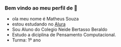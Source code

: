 ### Bem vindo ao meu perfil de 👋

- ola meu nome é Matheus Souza
- estou estudando no [Alura](https://cursos.alura.com.br)
- Sou Aluno do Colegio Neide Bertasso Beraldo
- Estudo a diciplina de Pensamento Computacional.
- Turma: 1º ano
